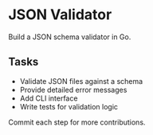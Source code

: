 # JSON Validator

Build a JSON schema validator in Go.

## Tasks
- Validate JSON files against a schema
- Provide detailed error messages
- Add CLI interface
- Write tests for validation logic

Commit each step for more contributions.
